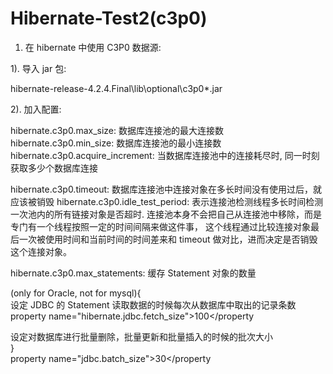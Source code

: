 # Hibernate-Test2(c3p0)
1. 在 hibernate 中使用 C3P0 数据源:

1). 导入 jar 包:

hibernate-release-4.2.4.Final\lib\optional\c3p0\*.jar

2). 加入配置:

hibernate.c3p0.max_size: 数据库连接池的最大连接数
hibernate.c3p0.min_size: 数据库连接池的最小连接数
hibernate.c3p0.acquire_increment: 当数据库连接池中的连接耗尽时, 同一时刻获取多少个数据库连接  

hibernate.c3p0.timeout:   数据库连接池中连接对象在多长时间没有使用过后，就应该被销毁
hibernate.c3p0.idle_test_period:  表示连接池检测线程多长时间检测一次池内的所有链接对象是否超时. 
连接池本身不会把自己从连接池中移除，而是专门有一个线程按照一定的时间间隔来做这件事，
这个线程通过比较连接对象最后一次被使用时间和当前时间的时间差来和 timeout 做对比，进而决定是否销毁这个连接对象。   

hibernate.c3p0.max_statements:  缓存 Statement 对象的数量

(only for Oracle, not for mysql){  
设定 JDBC 的 Statement 读取数据的时候每次从数据库中取出的记录条数  
property name="hibernate.jdbc.fetch_size">100</property  
    	  
设定对数据库进行批量删除，批量更新和批量插入的时候的批次大小  
}  
property name="jdbc.batch_size">30</property  

